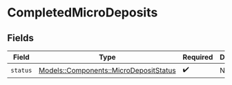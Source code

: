 # CompletedMicroDeposits


## Fields

| Field                                                                               | Type                                                                                | Required                                                                            | Description                                                                         |
| ----------------------------------------------------------------------------------- | ----------------------------------------------------------------------------------- | ----------------------------------------------------------------------------------- | ----------------------------------------------------------------------------------- |
| `status`                                                                            | [Models::Components::MicroDepositStatus](../../models/shared/microdepositstatus.md) | :heavy_check_mark:                                                                  | N/A                                                                                 |